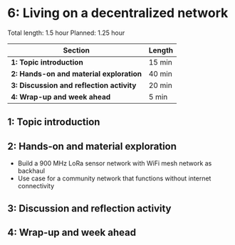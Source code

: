 # 6: Living on a decentralized network

Total length:  1.5 hour
Planned:      1.25 hour

| **Section**                                        | **Length** |
|----------------------------------------------------|------------|
| **1: Topic introduction**                          | 15 min     |
| **2: Hands-on and material exploration**           | 40 min     |
| **3: Discussion and reflection activity**          | 20 min     |
| **4: Wrap-up and week ahead**                      | 5 min      |

## 1: Topic introduction



## 2: Hands-on and material exploration

- Build a 900 MHz LoRa sensor network with WiFi mesh network as backhaul
- Use case for a community network that functions without internet connectivity

## 3: Discussion and reflection activity



## 4: Wrap-up and week ahead

